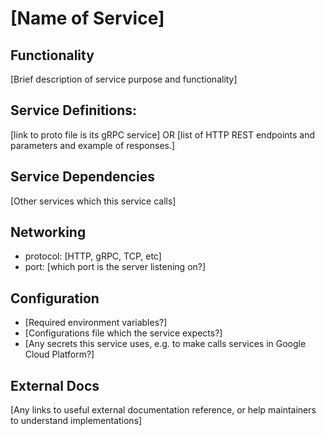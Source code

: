 # [Name of Service]

## Functionality
[Brief description of service purpose and functionality]

## Service Definitions:
[link to proto file is its gRPC service]
OR
[list of HTTP REST endpoints and parameters and example of responses.]

## Service Dependencies
[Other services which this service calls]

## Networking
* protocol: [HTTP, gRPC, TCP, etc]
* port: [which port is the server listening on?]

## Configuration

* [Required environment variables?]
* [Configurations file which the service expects?]
* [Any secrets this service uses, e.g. to make calls services in Google Cloud Platform?]

## External Docs
[Any links to useful external documentation reference, or help maintainers to understand implementations]

